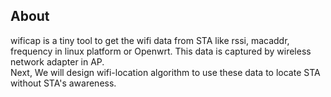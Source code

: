 **About**
-----
wificap is a tiny tool to get the wifi data from STA like rssi, macaddr, frequency in linux platform or Openwrt. This data is captured by wireless network adapter in AP.     
Next, We will design wifi-location algorithm to use these data to locate STA without STA's awareness.
